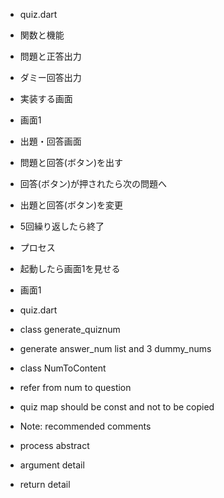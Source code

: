 - quiz.dart
- 関数と機能
- 問題と正答出力
- ダミー回答出力

- 実装する画面
- 画面1
- 出題・回答画面
- 問題と回答(ボタン)を出す
- 回答(ボタン)が押されたら次の問題へ
- 出題と回答(ボタン)を変更
- 5回繰り返したら終了

- プロセス
- 起動したら画面1を見せる
- 画面1

- quiz.dart
- class generate_quiznum
- generate answer_num list and 3 dummy_nums

- class NumToContent
- refer from num to question
- quiz map should be const and not to be copied

- Note: recommended comments
- process abstract
- argument detail
- return detail
